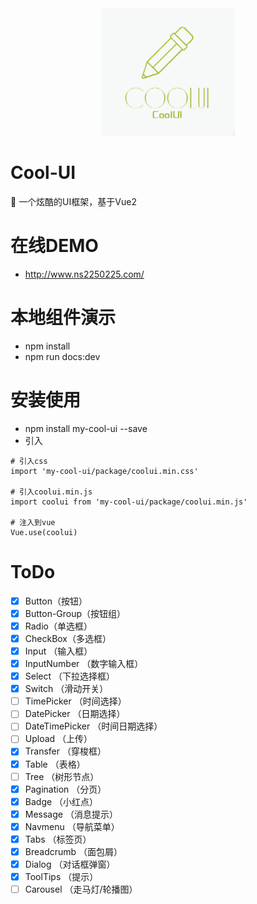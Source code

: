 <div align=center><a href="https://github.com/ns2250225/cool-ui" target="blank"><img src="https://github.com/ns2250225/cool-ui/blob/master/docs/.vuepress/public/logo.png?raw=true"/></a></div> 

# Cool-UI
🎨  一个炫酷的UI框架，基于Vue2

# 在线DEMO
- http://www.ns2250225.com/

# 本地组件演示
- npm install
- npm run docs:dev

# 安装使用
- npm install my-cool-ui --save
- 引入
```
# 引入css
import 'my-cool-ui/package/coolui.min.css'  

# 引入coolui.min.js
import coolui from 'my-cool-ui/package/coolui.min.js'  

# 注入到vue
Vue.use(coolui)
```

# ToDo
- [x] Button（按钮）
- [x] Button-Group（按钮组）
- [x] Radio（单选框）
- [x] CheckBox（多选框）
- [x] Input （输入框）
- [x] InputNumber （数字输入框）
- [x] Select （下拉选择框）
- [x] Switch （滑动开关）
- [ ] TimePicker （时间选择）
- [ ] DatePicker  （日期选择）
- [ ] DateTimePicker （时间日期选择）
- [ ] Upload （上传）
- [x] Transfer （穿梭框）
- [x] Table （表格）
- [ ] Tree （树形节点）
- [x] Pagination （分页）
- [x] Badge （小红点）
- [x] Message （消息提示）
- [x] Navmenu  （导航菜单）
- [x] Tabs  （标签页）
- [x] Breadcrumb （面包屑）
- [x] Dialog （对话框弹窗）
- [x] ToolTips （提示）
- [ ] Carousel  （走马灯/轮播图）
